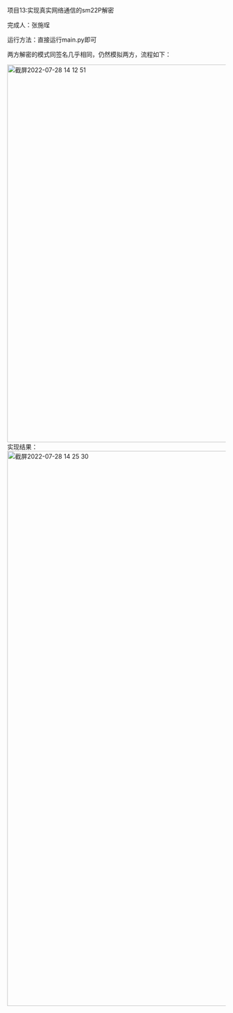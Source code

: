 项目13:实现真实网络通信的sm22P解密

完成人：张施珵

运行方法：直接运行main.py即可

两方解密的模式同签名几乎相同，仍然模拟两方，流程如下：

<img width="871" alt="截屏2022-07-28 14 12 51" src="https://user-images.githubusercontent.com/108727329/181435850-eb39eb05-c138-4ee3-9ad0-8077f3ecdecd.png">
实现结果：
<img width="1280" alt="截屏2022-07-28 14 25 30" src="https://user-images.githubusercontent.com/108727329/181435882-6799c7ca-90b2-45c5-b560-c702a187923d.png">

